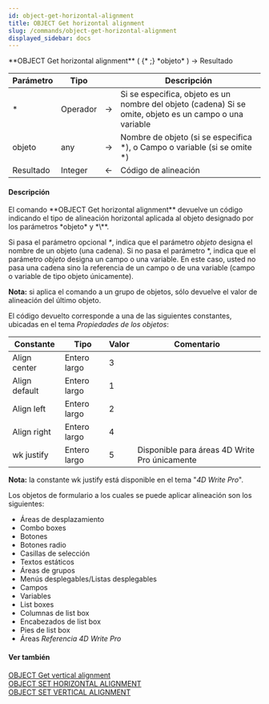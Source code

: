 ```yaml
---
id: object-get-horizontal-alignment
title: OBJECT Get horizontal alignment
slug: /commands/object-get-horizontal-alignment
displayed_sidebar: docs
---
```


<!--REF #_command_.OBJECT Get horizontal alignment.Syntax-->**OBJECT Get horizontal alignment** ( {* ;} *objeto* ) -> Resultado<!-- END REF-->
<!--REF #_command_.OBJECT Get horizontal alignment.Params-->
| Parámetro | Tipo |  | Descripción |
| --- | --- | --- | --- |
| * | Operador | &srarr; | Si se especifica, objeto es un nombre del objeto (cadena) Si se omite, objeto es un campo o una variable |
| objeto | any | &srarr; | Nombre de objeto (si se especifica *), o Campo o variable (si se omite *) |
| Resultado | Integer | &larr; | Código de alineación |

<!-- END REF-->

#### Descripción 

<!--REF #_command_.OBJECT Get horizontal alignment.Summary-->El comando **OBJECT Get horizontal alignment** devuelve un código indicando el tipo de alineación horizontal aplicada al objeto designado por los parámetros *objeto* y *\**.<!-- END REF-->

Si pasa el parámetro opcional *\**, indica que el parámetro *objeto* designa el nombre de un objeto (una cadena). Si no pasa el parámetro \*, indica que el parámetro *objeto* designa un campo o una variable. En este caso, usted no pasa una cadena sino la referencia de un campo o de una variable (campo o variable de tipo objeto únicamente).

**Nota:** si aplica el comando a un grupo de objetos, sólo devuelve el valor de alineación del último objeto.

El código devuelto corresponde a una de las siguientes constantes, ubicadas en el tema *Propiedades de los objetos*:

| Constante     | Tipo         | Valor | Comentario                                    |
| ------------- | ------------ | ----- | --------------------------------------------- |
| Align center  | Entero largo | 3     |                                               |
| Align default | Entero largo | 1     |                                               |
| Align left    | Entero largo | 2     |                                               |
| Align right   | Entero largo | 4     |                                               |
| wk justify    | Entero largo | 5     | Disponible para áreas 4D Write Pro únicamente |

**Nota:** la constante wk justify está disponible en el tema "*4D Write Pro*".

Los objetos de formulario a los cuales se puede aplicar alineación son los siguientes:

* Áreas de desplazamiento
* Combo boxes
* Botones
* Botones radio
* Casillas de selección
* Textos estáticos
* Áreas de grupos
* Menús desplegables/Listas desplegables
* Campos
* Variables
* List boxes
* Columnas de list box
* Encabezados de list box
* Pies de list box
* Áreas *Referencia 4D Write Pro*

#### Ver también 

[OBJECT Get vertical alignment](object-get-vertical-alignment.md)  
[OBJECT SET HORIZONTAL ALIGNMENT](object-set-horizontal-alignment.md)  
[OBJECT SET VERTICAL ALIGNMENT](object-set-vertical-alignment.md)  
